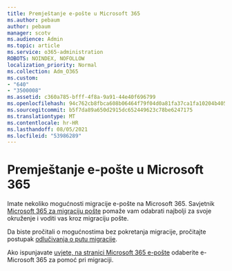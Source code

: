 ```yaml
---
title: Premještanje e-pošte u Microsoft 365
ms.author: pebaum
author: pebaum
manager: scotv
ms.audience: Admin
ms.topic: article
ms.service: o365-administration
ROBOTS: NOINDEX, NOFOLLOW
localization_priority: Normal
ms.collection: Adm_O365
ms.custom:
- "640"
- "3500008"
ms.assetid: c360a785-bfff-4f8a-9a91-44e40f696799
ms.openlocfilehash: 94c762cb8fbca608b06464f79f04d0a81fa37ca1fa10204b405a18bd79f4bade
ms.sourcegitcommit: b5f7da89a650d2915dc652449623c78be6247175
ms.translationtype: MT
ms.contentlocale: hr-HR
ms.lasthandoff: 08/05/2021
ms.locfileid: "53986289"
---
```

# <a name="move-email-to-microsoft-365"></a>Premještanje e-pošte u Microsoft 365

Imate nekoliko mogućnosti migracije e-pošte na Microsoft 365. Savjetnik [Microsoft 365 za migraciju pošte](https://aka.ms/alchemyinsight-mailmigrationadvisor) pomaže vam odabrati najbolji za svoje okruženje i voditi vas kroz migraciju pošte.
  
Da biste pročitali o mogućnostima bez pokretanja migracije, pročitajte postupak [odlučivanja o putu migracije](https://docs.microsoft.com/Exchange/mailbox-migration/decide-on-a-migration-path).

Ako ispunjavate [uvjete, na stranici Microsoft 365 e-pošte](https://www.microsoft.com/fasttrack/microsoft-365/office-365) odaberite e-Microsoft 365 za pomoć pri migraciji.
  
